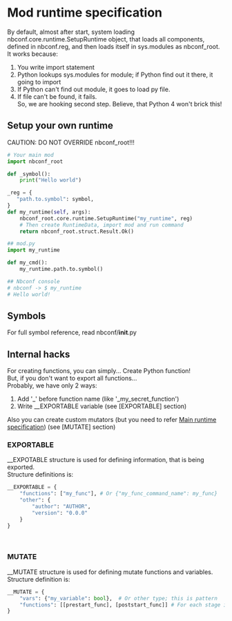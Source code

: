 # Mod runtime specification

By default, almost after start, system loading nbconf.core.runtime.SetupRuntime 
object, that loads all components, defined in nbconf.reg, and then loads itself 
in sys.modules as nbconf_root. <br>
It works because: <br>
1. You write import statement
2. Python lookups sys.modules for module; if Python find out it there, it going to import
3. If Python can't find out module, it goes to load py file.
4. If file can't be found, it fails. <br>
So, we are hooking second step. Believe, that Python 4 won't brick this! <br>

## Setup your own runtime
CAUTION: DO NOT OVERRIDE nbconf_root!!!<br>
```python
# Your main mod
import nbconf_root

def _symbol():
    print("Hello world")

_reg = {
   "path.to.symbol": symbol,
}
def my_runtime(self, args):
    nbconf_root.core.runtime.SetupRuntime("my_runtime", reg)
    # Then create RuntimeData, import mod and run command
    return nbconf_root.struct.Result.Ok()

## mod.py
import my_runtime

def my_cmd():
    my_runtime.path.to.symbol()

## Nbconf console
# nbconf -> $ my_runtime
# Hello world!
```

## Symbols
For full symbol reference, read nbconf/__init__.py <br>

## Internal hacks

For creating functions, you can simply... Create Python function!</br>
But, if you don't want to export all functions...</br>
Probably, we have only 2 ways:</br>
1. Add '\_' before function name (like '\_my_secret_function')
2. Write \_\_EXPORTABLE variable (see [EXPORTABLE] section)
 
Also you can create custom mutators (but you need to refer [Main runtime specification](./main_runtime_spec.md)) (see [MUTATE] section)</br>

### EXPORTABLE

\_\_EXPOTABLE structure is used for defining information, that is being exported.</br>
Structure definitions is:</br>
```python
__EXPORTABLE = {
    "functions": ["my_func"], # Or {"my_func_command_name": my_func}
    "other": {
        "author": "AUTHOR",
        "version": "0.0.0"
    }
}
```
</br>

### MUTATE
\_\_MUTATE structure is used for defining mutate functions and variables.
Structure definition is:<br>
```python
__MUTATE = {
    "vars": {"my_variable": bool},  # Or other type; this is pattern
    "functions": [[prestart_func], [poststart_func]] # For each stage it's own array
}
```